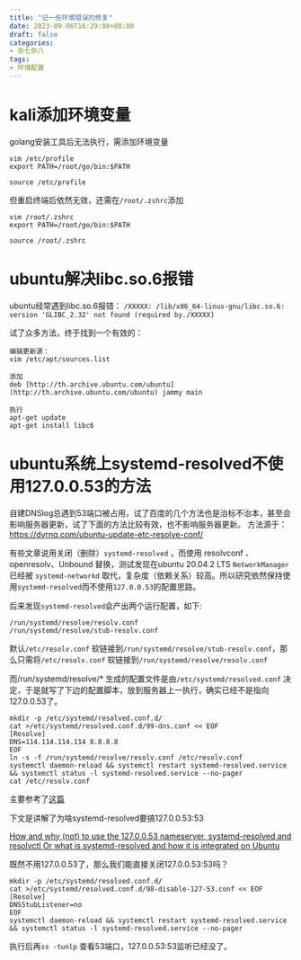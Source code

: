 ```yaml
---
title: "记一些环境错误的修复"
date: 2023-09-06T16:29:08+08:00
draft: false
categories:
- 杂七杂八
tags:
- 环境配置
---
```


# kali添加环境变量

golang安装工具后无法执行，需添加环境变量
```
vim /etc/profile
export PATH=/root/go/bin:$PATH

source /etc/profile
```
但重启终端后依然无效，还需在`/root/.zshrc`添加
```
vim /root/.zshrc
export PATH=/root/go/bin:$PATH

source /root/.zshrc
```

# ubuntu解决libc.so.6报错

ubuntu经常遇到libc.so.6报错：
`/XXXXX: /lib/x86_64-linux-gnu/libc.so.6: version 'GLIBC_2.32' not found (required by./XXXXX)`

试了众多方法，终于找到一个有效的：
```
编辑更新源：
vim /etc/apt/sources.list

添加
deb [http://th.archive.ubuntu.com/ubuntu](http://th.archive.ubuntu.com/ubuntu) jammy main

执行
apt-get update
apt-get install libc6
```

# ubuntu系统上systemd-resolved不使用127.0.0.53的方法

自建DNSlog总遇到53端口被占用，试了百度的几个方法也是治标不治本，甚至会影响服务器更新，试了下面的方法比较有效，也不影响服务器更新。
方法源于：https://dyrnq.com/ubuntu-update-etc-resolve-conf/

有些文章说用关闭（删除）`systemd-resolved` ，而使用 resolvconf 、openresolv、Unbound 替换，测试发现在ubuntu 20.04.2 LTS `NetworkManager`已经被 `systemd-networkd` 取代，复杂度（依赖关系）较高。所以研究依然保持使用`systemd-resolved`而不使用`127.0.0.53`的配置思路。

后来发现`systemd-resolved`会产出两个运行配置，如下:

```
/run/systemd/resolve/resolv.conf
/run/systemd/resolve/stub-resolv.conf
```

默认`/etc/resolv.conf` 软链接到`/run/systemd/resolve/stub-resolv.conf`，那么只需将`/etc/resolv.conf` 软链接到`/run/systemd/resolve/resolv.conf`

而/run/systemd/resolve/* 生成的配置文件是由`/etc/systemd/resolved.conf` 决定，于是就写了下边的配置脚本，放到服务器上一执行，确实已经不是指向127.0.0.53了。

```
mkdir -p /etc/systemd/resolved.conf.d/
cat >/etc/systemd/resolved.conf.d/99-dns.conf << EOF
[Resolve]
DNS=114.114.114.114 8.8.8.8
EOF
ln -s -f /run/systemd/resolve/resolv.conf /etc/resolv.conf
systemctl daemon-reload && systemctl restart systemd-resolved.service && systemctl status -l systemd-resolved.service --no-pager
cat /etc/resolv.conf
```

主要参考了[这篇](https://unix.stackexchange.com/questions/612416/why-does-etc-resolv-conf-point-at-127-0-0-53)

下文是讲解了为啥systemd-resolved要搞127.0.0.53:53

[How and why (not) to use the 127.0.0.53 nameserver, systemd-resolved and resolvctl Or what is systemd-resolved and how it is integrated on Ubuntu](https://youtu.be/DtFjrJdnWAU)

既然不用127.0.0.53了，那么我们能直接关闭127.0.0.53:53吗？

```
mkdir -p /etc/systemd/resolved.conf.d/
cat >/etc/systemd/resolved.conf.d/98-disable-127-53.conf << EOF
[Resolve]
DNSStubListener=no
EOF
systemctl daemon-reload && systemctl restart systemd-resolved.service && systemctl status -l systemd-resolved.service --no-pager
```

执行后再`ss -tunlp` 查看53端口，127.0.0.53:53监听已经没了。